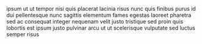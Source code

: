 ipsum ut ut tempor nisi quis placerat lacinia risus nunc quis finibus purus id
dui pellentesque nunc sagittis elementum fames egestas laoreet pharetra sed ac
consequat integer nequenam velit justo tristique sed proin quis lobortis est
ipsum justo pulvinar arcu ut ut scelerisque vulputate sed luctus semper risus